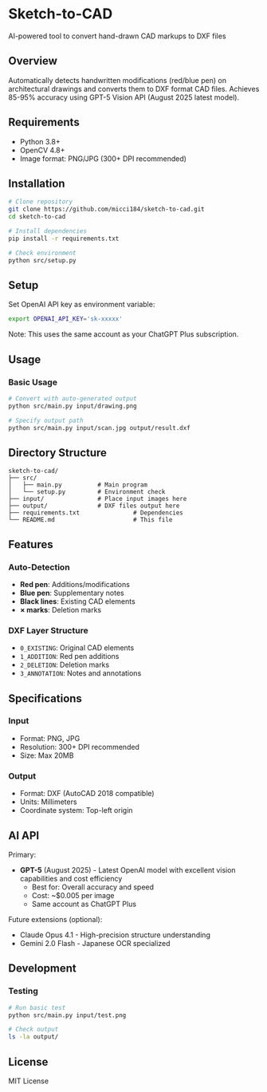 # Sketch-to-CAD

AI-powered tool to convert hand-drawn CAD markups to DXF files

## Overview

Automatically detects handwritten modifications (red/blue pen) on architectural drawings and converts them to DXF format CAD files. Achieves 85-95% accuracy using GPT-5 Vision API (August 2025 latest model).

## Requirements

- Python 3.8+
- OpenCV 4.8+
- Image format: PNG/JPG (300+ DPI recommended)

## Installation

```bash
# Clone repository
git clone https://github.com/micci184/sketch-to-cad.git
cd sketch-to-cad

# Install dependencies
pip install -r requirements.txt

# Check environment
python src/setup.py
```

## Setup

Set OpenAI API key as environment variable:

```bash
export OPENAI_API_KEY='sk-xxxxx'
```

Note: This uses the same account as your ChatGPT Plus subscription.

## Usage

### Basic Usage

```bash
# Convert with auto-generated output
python src/main.py input/drawing.png

# Specify output path
python src/main.py input/scan.jpg output/result.dxf
```

## Directory Structure

```
sketch-to-cad/
├── src/
│   ├── main.py          # Main program
│   └── setup.py         # Environment check
├── input/               # Place input images here
├── output/              # DXF files output here
├── requirements.txt               # Dependencies
└── README.md                      # This file
```

## Features

### Auto-Detection

- **Red pen**: Additions/modifications
- **Blue pen**: Supplementary notes
- **Black lines**: Existing CAD elements
- **× marks**: Deletion marks

### DXF Layer Structure

- `0_EXISTING`: Original CAD elements
- `1_ADDITION`: Red pen additions
- `2_DELETION`: Deletion marks
- `3_ANNOTATION`: Notes and annotations

## Specifications

### Input

- Format: PNG, JPG
- Resolution: 300+ DPI recommended
- Size: Max 20MB

### Output

- Format: DXF (AutoCAD 2018 compatible)
- Units: Millimeters
- Coordinate system: Top-left origin

## AI API

Primary:

- **GPT-5** (August 2025) - Latest OpenAI model with excellent vision capabilities and cost efficiency
  - Best for: Overall accuracy and speed
  - Cost: ~$0.005 per image
  - Same account as ChatGPT Plus

Future extensions (optional):

- Claude Opus 4.1 - High-precision structure understanding
- Gemini 2.0 Flash - Japanese OCR specialized

## Development

### Testing

```bash
# Run basic test
python src/main.py input/test.png

# Check output
ls -la output/
```

## License

MIT License
